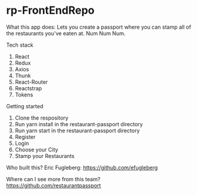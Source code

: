 # rp-FrontEndRepo

What this app does:
Lets you create a passport where you can stamp all of the restaurants you've eaten at. Num Num Num.

Tech stack
1. React
2. Redux
3. Axios
4. Thunk
5. React-Router
6. Reactstrap
7. Tokens

Getting started
1. Clone the respository
2. Run yarn install in the restaurant-passport directory
3. Run yarn start in the restaurant-passport directory
4. Register
5. Login
6. Choose your City
7. Stamp your Restaurants

Who built this?
Eric Fugleberg: https://github.com/efugleberg

Where can I see more from this team?
https://github.com/restaurantpassport